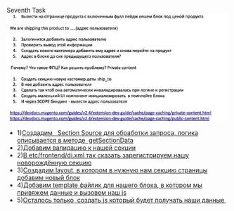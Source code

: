 Seventh Task
![SecondTask](SeventhTask.jpg)


* 1)[Создадим   Section Source для обработки запроса, логика описывается в методе 
getSectionData](./CustomerData/CustomerPrivetInfo.php)
* 2)[Добавим валидацию к нашей секции](./etc/frontend/sections.xml)  
* 2)[В etc/frontend/di.xml так сказать зарегистрируем нашу новорождённую секцию](./etc/frontend/di.xml)
* 3)[Создадим layout, в котором в нужную нам секцию страницы добавим новый блок](./view/frontend/layout/catalog_product_view.xml)
* 4)[Добавим template файлик для нашего блока, в котором мы привяжем данные и вызовем наш js](./view/frontend/templates/custom_section.phtml)
* 5)[Осталось только  создать js который будет получать наши данные ](./view/frontend/web/js/section.js)
